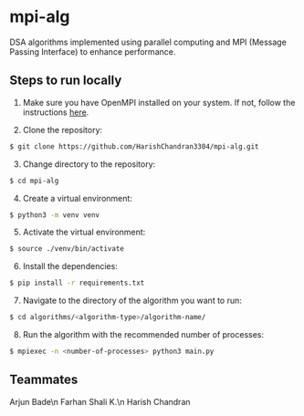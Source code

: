 # mpi-alg
DSA algorithms implemented using parallel computing and MPI (Message Passing Interface) to enhance performance.

## Steps to run locally
1) Make sure you have OpenMPI installed on your system. If not, follow the instructions [here](https://www.open-mpi.org/software/ompi/v4.1/).

2) Clone the repository:
```bash
$ git clone https://github.com/HarishChandran3304/mpi-alg.git
```

3) Change directory to the repository:
```bash
$ cd mpi-alg
```

4) Create a virtual environment:
```bash
$ python3 -m venv venv
```

5) Activate the virtual environment:
```bash
$ source ./venv/bin/activate
```

6) Install the dependencies:
```bash
$ pip install -r requirements.txt
```

7) Navigate to the directory of the algorithm you want to run:
```bash
$ cd algorithms/<algorithm-type>/algorithm-name/
```

8) Run the algorithm with the recommended number of processes:
```bash
$ mpiexec -n <number-of-processes> python3 main.py
```


## Teammates

Arjun Bade\n
Farhan Shali K.\n
Harish Chandran
